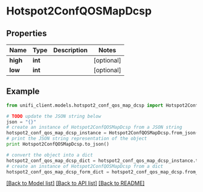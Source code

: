 # Hotspot2ConfQOSMapDcsp


## Properties

Name | Type | Description | Notes
------------ | ------------- | ------------- | -------------
**high** | **int** |  | [optional] 
**low** | **int** |  | [optional] 

## Example

```python
from unifi_client.models.hotspot2_conf_qos_map_dcsp import Hotspot2ConfQOSMapDcsp

# TODO update the JSON string below
json = "{}"
# create an instance of Hotspot2ConfQOSMapDcsp from a JSON string
hotspot2_conf_qos_map_dcsp_instance = Hotspot2ConfQOSMapDcsp.from_json(json)
# print the JSON string representation of the object
print Hotspot2ConfQOSMapDcsp.to_json()

# convert the object into a dict
hotspot2_conf_qos_map_dcsp_dict = hotspot2_conf_qos_map_dcsp_instance.to_dict()
# create an instance of Hotspot2ConfQOSMapDcsp from a dict
hotspot2_conf_qos_map_dcsp_form_dict = hotspot2_conf_qos_map_dcsp.from_dict(hotspot2_conf_qos_map_dcsp_dict)
```
[[Back to Model list]](../README.md#documentation-for-models) [[Back to API list]](../README.md#documentation-for-api-endpoints) [[Back to README]](../README.md)


